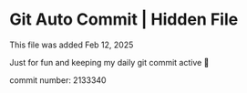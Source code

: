 # Git Auto Commit | Hidden File

This file was added Feb 12, 2025

Just for fun and keeping my daily git commit active 🤪

commit number: 2133340
